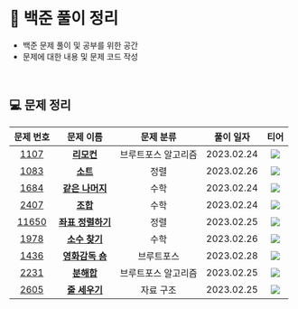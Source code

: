 # 🍪 백준 풀이 정리
* 백준 문제 풀이 및 공부를 위한 공간
* 문제에 대한 내용 및 문제 코드 작성

<br/>

## 💻 문제 정리 

|문제 번호|문제 이름|문제 분류|풀이 일자|티어|
|:------:|:---:|:---:|:---:|:---:|
|[1107](https://www.acmicpc.net/problem/1107)|[**리모컨**](https://github.com/alg0r1thmm/Baekjoon_Study/tree/main/%EB%B8%8C%EB%A3%A8%ED%8A%B8%ED%8F%AC%EC%8A%A4%20%EC%95%8C%EA%B3%A0%EB%A6%AC%EC%A6%98/%EB%A6%AC%EB%AA%A8%EC%BB%A8%20(1107%EB%B2%88))|브루트포스 알고리즘|2023.02.24|<img src = "https://static.solved.ac/tier_small/11.svg">|
|[1083](https://www.acmicpc.net/problem/1083)|[**소트**](https://github.com/alg0r1thmm/Baekjoon_Study/tree/main/%EC%A0%95%EB%A0%AC/%EC%86%8C%ED%8A%B8%20(1083%EB%B2%88))|정렬|2023.02.26|<img src = "https://static.solved.ac/tier_small/11.svg">|<img src="https://static.solved.ac/tier_small/11.svg">|
[1684](https://www.acmicpc.net/problem/1684)|[**같은 나머지**](https://github.com/alg0r1thmm/Baekjoon_Study/tree/main/%EC%88%98%ED%95%99/%EA%B0%99%EC%9D%80%20%EB%82%98%EB%A8%B8%EC%A7%80%20(1684%EB%B2%88))|수학|2023.02.24|<img src = "https://static.solved.ac/tier_small/11.svg">|
|[2407](https://www.acmicpc.net/problem/2407)|[**조합**](https://github.com/alg0r1thmm/Baekjoon_Study/tree/main/%EC%88%98%ED%95%99/%EC%A1%B0%ED%95%A9%20(2407%EB%B2%88))|수학|2023.02.24|<img src = "https://static.solved.ac/tier_small/8.svg">|
|[11650](https://www.acmicpc.net/problem/11650)|[**좌표 정렬하기**](https://github.com/alg0r1thmm/Baekjoon_Study/tree/main/%EC%A0%95%EB%A0%AC/%EC%A2%8C%ED%91%9C%20%EC%A0%95%EB%A0%AC%ED%95%98%EA%B8%B0%20(11650%EB%B2%88))|정렬|2023.02.25|<img src = "https://static.solved.ac/tier_small/6.svg">|
|[1978](https://www.acmicpc.net/problem/1978)|[**소수 찾기**](https://github.com/alg0r1thmm/Baekjoon_Study/tree/main/%EC%88%98%ED%95%99/%EC%86%8C%EC%88%98%20%EC%B0%BE%EA%B8%B0%20(1978%EB%B2%88))|수학|2023.02.26|<img src = "https://static.solved.ac/tier_small/6.svg">|
|[1436](https://www.acmicpc.net/problem/1436)|[**영화감독 숌**](https://github.com/alg0r1thmm/Baekjoon_Study/tree/main/%EB%B8%8C%EB%A3%A8%ED%8A%B8%ED%8F%AC%EC%8A%A4%20%EC%95%8C%EA%B3%A0%EB%A6%AC%EC%A6%98/%EC%98%81%ED%99%94%EA%B0%90%EB%8F%85%20%EC%88%8C%20(1436%EB%B2%88))|브루트포스|2023.02.28|<img src = "https://static.solved.ac/tier_small/6.svg">|
|[2231](https://www.acmicpc.net/problem/2231)|[**분해합**](https://github.com/alg0r1thmm/Baekjoon_Study/tree/main/%EB%B8%8C%EB%A3%A8%ED%8A%B8%ED%8F%AC%EC%8A%A4%20%EC%95%8C%EA%B3%A0%EB%A6%AC%EC%A6%98/%EB%B6%84%ED%95%B4%ED%95%A9%20(2231%EB%B2%88))|브루트포스 알고리즘|2023.02.25|<img src = "https://static.solved.ac/tier_small/4.svg">|
|[2605](https://www.acmicpc.net/problem/2605)|[**줄 세우기**](https://github.com/alg0r1thmm/Baekjoon_Study/tree/main/%EC%9E%90%EB%A3%8C%20%EA%B5%AC%EC%A1%B0/%EC%A4%84%20%EC%84%B8%EC%9A%B0%EA%B8%B0%20(2605%EB%B2%88))|자료 구조|2023.02.25|<img src = "https://static.solved.ac/tier_small/4.svg">|
